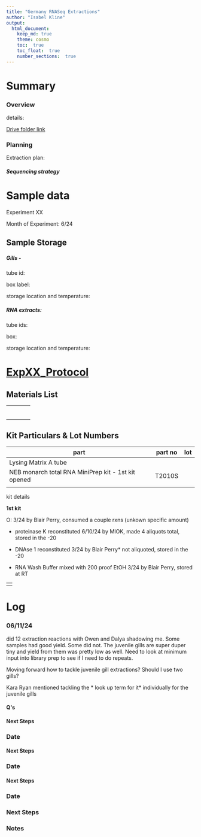 ```yaml
---
title: "Germany RNASeq Extractions"
author: "Isabel Kline"
output:  
  html_document:
    keep_md: true
    theme: cosmo
    toc:  true
    toc_float:  true
    number_sections:  true
---
```




# Summary

### Overview

details:

[Drive folder link](https://drive.google.com/drive/u/0/folders/1Hol6ktlDViiKfrVa1tLDwSl3-bCFDLBG)

### Planning

Extraction plan:

##### Sequencing strategy

# Sample data

Experiment XX

Month of Experiment: 6/24

## Sample Storage

##### Gills -

tube id:

box label:

storage location and temperature:

##### RNA extracts:

tube ids:

box:

storage location and temperature:

# [ExpXX_Protocol](https://docs.google.com/spreadsheets/d/1KRz4BxfZMiVuNSRogQ07To1Xo2KI_hLexjCjcoXvzPQ/edit#gid=1649175478)

## Materials List

|     |     |     |     |
|-----|-----|-----|-----|
|     |     |     |     |
|     |     |     |     |
|     |     |     |     |
|     |     |     |     |
|     |     |     |     |
|     |     |     |     |

## Kit Particulars & Lot Numbers

| part                                                | part no | lot |
|-----------------------------------------------------|---------|-----|
| Lysing Matrix A tube                                |         |     |
| NEB monarch total RNA MiniPrep kit - 1st kit opened | T2010S  |     |
|                                                     |         |     |

kit details

**1st kit**

O: 3/24 by Blair Perry, consumed a couple rxns (unkown specific amount)

-   proteinase K reconstituted 6/10/24 by MIOK, made 4 aliquots total, stored in the -20

-   DNAse 1 reconstituted 3/24 by Blair Perry\* not aliquoted, stored in the -20

-   RNA Wash Buffer mixed with 200 proof EtOH 3/24 by Blair Perry, stored at RT

|     |
|-----|
|     |

# Log

### 06/11/24

did 12 extraction reactions with Owen and Dalya shadowing me. Some samples had good yield. Some did not. The juvenile gills are super duper tiny and yield from them was pretty low as well. Need to look at minimum input into library prep to see if I need to do repeats.

Moving forward how to tackle juvenile gill extractions? Should I use two gills?

Kara Ryan mentioned tackling the \* look up term for it\* individually for the juvenile gills

#### Q's

#### Next Steps

### Date

#### Next Steps

### Date

#### Next Steps

### Date

### Next Steps

### Notes
